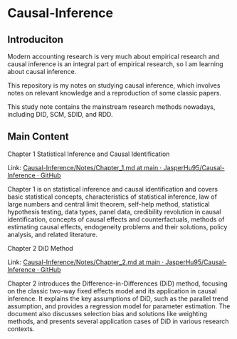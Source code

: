 # Causal-Inference

## Introduciton

Modern accounting research is very much about empirical research and causal inference is an integral part of empirical research, so I am learning about causal inference.

This repository is my notes on studying causal inference, which involves notes on relevant knowledge and a reproduction of some classic papers.

This study note contains the mainstream research methods nowadays, including DID, SCM, SDID, and RDD.

## Main Content

Chapter 1 Statistical Inference and Causal Identification

Link: [Causal-Inference/Notes/Chapter_1.md at main · JasperHu95/Causal-Inference · GitHub](https://github.com/JasperHu95/Causal-Inference/blob/main/Notes/Chapter_1.md)

Chapter 1 is on statistical inference and causal identification and covers basic statistical concepts, characteristics of statistical inference, law of large numbers and central limit theorem, self-help method, statistical hypothesis testing, data types, panel data, credibility revolution in causal identification, concepts of causal effects and counterfactuals, methods of estimating causal effects, endogeneity problems and their solutions, policy analysis, and related literature.

Chapter 2 DiD Method

Link: [Causal-Inference/Notes/Chapter_2.md at main · JasperHu95/Causal-Inference · GitHub](https://github.com/JasperHu95/Causal-Inference/blob/main/Notes/Chapter_2.md)

Chapter 2 introduces the Difference-in-Differences (DiD) method, focusing on the classic two-way fixed effects model and its application in causal inference. It explains the key assumptions of DiD, such as the parallel trend assumption, and provides a regression model for parameter estimation. The document also discusses selection bias and solutions like weighting methods, and presents several application cases of DiD in various research contexts. 
